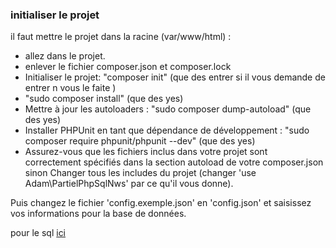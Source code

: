 ### initialiser le projet ###

il faut mettre le projet dans la racine (var/www/html)  :
  - allez dans le projet.
  - enlever le fichier composer.json et composer.lock
  - Initialiser le projet: "composer init" (que des entrer si il vous demande de entrer n vous le faite )
  - "sudo composer install" (que des yes)
  - Mettre à jour les autoloaders : "sudo composer dump-autoload" (que des yes)
  - Installer PHPUnit en tant que dépendance de développement : "sudo composer require phpunit/phpunit --dev" (que des yes)
  - Assurez-vous que les fichiers inclus dans votre projet sont correctement spécifiés dans la section autoload de votre composer.json sinon Changer tous les includes du projet  (changer 'use Adam\PartielPhpSqlNws' par ce qu'il vous donne).

Puis changez le fichier 'config.exemple.json' en 'config.json' et saisissez vos informations pour la base de données.

pour le sql [ici](https://github.com/Adambizien/partiel_php_sql_NWS/blob/main/Database.sql)
